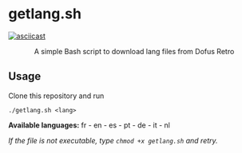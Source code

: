 # getlang.sh

[![asciicast](https://asciinema.org/a/7QXA3RMNPO9w6EhywedxUbDR4.svg)](https://asciinema.org/a/7QXA3RMNPO9w6EhywedxUbDR4)
<p align="center">A simple Bash script to download lang files from Dofus Retro</p>

Usage
-----

Clone this repository and run

    ./getlang.sh <lang>
**Available languages:** fr - en - es - pt - de - it - nl

*If the file is not executable, type `chmod +x getlang.sh` and retry.*

